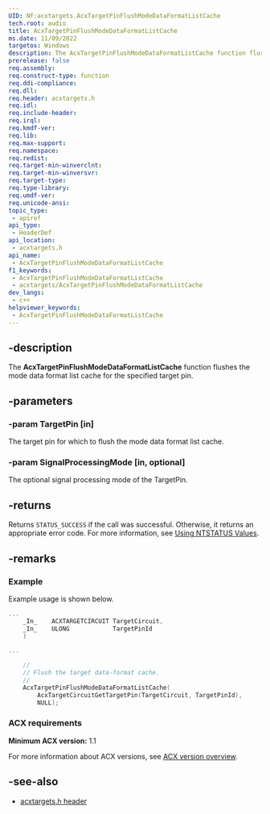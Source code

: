 ```yaml
---
UID: NF:acxtargets.AcxTargetPinFlushModeDataFormatListCache
tech.root: audio
title: AcxTargetPinFlushModeDataFormatListCache
ms.date: 11/09/2022
targetos: Windows
description: The AcxTargetPinFlushModeDataFormatListCache function flushes the mode data format list cache for the specified target pin.
prerelease: false
req.assembly: 
req.construct-type: function
req.ddi-compliance: 
req.dll: 
req.header: acxtargets.h
req.idl: 
req.include-header: 
req.irql: 
req.kmdf-ver: 
req.lib: 
req.max-support: 
req.namespace: 
req.redist: 
req.target-min-winverclnt: 
req.target-min-winversvr: 
req.target-type: 
req.type-library: 
req.umdf-ver: 
req.unicode-ansi: 
topic_type:
 - apiref
api_type:
 - HeaderDef
api_location:
 - acxtargets.h
api_name:
 - AcxTargetPinFlushModeDataFormatListCache
f1_keywords:
 - AcxTargetPinFlushModeDataFormatListCache
 - acxtargets/AcxTargetPinFlushModeDataFormatListCache
dev_langs:
 - c++
helpviewer_keywords:
 - AcxTargetPinFlushModeDataFormatListCache
---
```


## -description

The **AcxTargetPinFlushModeDataFormatListCache** function flushes the mode data format list cache for the specified target pin.

## -parameters

### -param TargetPin [in]

The target pin for which to flush the mode data format list cache.

### -param SignalProcessingMode [in, optional]

The optional signal processing mode of the TargetPin.

## -returns

Returns `STATUS_SUCCESS` if the call was successful. Otherwise, it returns an appropriate error code. For more information, see [Using NTSTATUS Values](/windows-hardware/drivers/kernel/using-ntstatus-values).

## -remarks

### Example

Example usage is shown below.

```cpp
...
    _In_    ACXTARGETCIRCUIT TargetCircuit,
    _In_    ULONG            TargetPinId
    )

...

    //
    // Flush the target data-format cache.
    //
    AcxTargetPinFlushModeDataFormatListCache(
        AcxTargetCircuitGetTargetPin(TargetCircuit, TargetPinId),
        NULL);
```

### ACX requirements

**Minimum ACX version:** 1.1

For more information about ACX versions, see [ACX version overview](/windows-hardware/drivers/audio/acx-version-overview).

## -see-also

- [acxtargets.h header](index.md)
